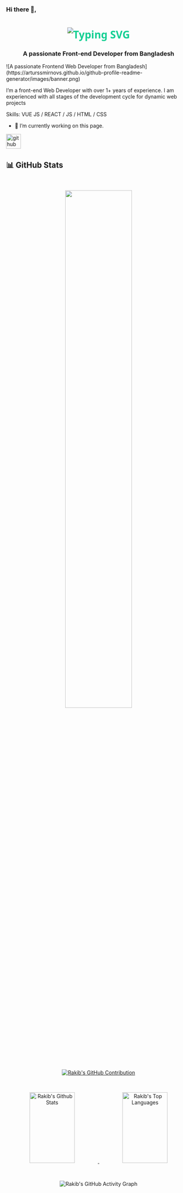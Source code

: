 ### Hi there 👋, <h1 align="center" style="font-family: 'Source Code Pro', 'Segoe UI', Tahoma, Geneva, Verdana, sans-serif; color: #14cf93;">     <img src="https://readme-typing-svg.herokuapp.com/?font=Righteous&size=35&center=true&vCenter=true&width=500&height=70&duration=4000&lines=Hello+World!+👋;+I'm+Rakib!" alt="Typing SVG" /> </h1>
<h3 align="center">A passionate Front-end Developer from Bangladesh
</h3>
![A passionate Frontend Web Developer from Bangladesh](https://arturssmirnovs.github.io/github-profile-readme-generator/images/banner.png)

I’m a front-end Web Developer with over 1+ years of experience. I am experienced with all stages of the development cycle for dynamic web projects

Skills: VUE JS / REACT / JS / HTML / CSS

- 🔭 I’m currently working on this page. 


[<img src='https://cdn.jsdelivr.net/npm/simple-icons@3.0.1/icons/github.svg' alt='github' height='40'>](https://github.com/rakib135836)  

## 📊 GitHub Stats

<br />
<p align="center">
  <img width="60%" src="https://github-readme-streak-stats.herokuapp.com?user=rakib135836&theme=react&hide_border=true&background=0D1117&stroke=0D1117&fire=7F3FBF&sideLabels=00F0FF&currStreakNum=7F3FBF&ring=7F3FBF&currStreakLabel=7F3FBF&sideNums=00F0FF" />
</p>


<br />

<p align="center">
  <a href="https://github.com/rakib135836">
    <img src="https://github-profile-summary-cards.vercel.app/api/cards/profile-details?username=rakib135836&theme=radical" alt="Rakib's GitHub Contribution"/>
  </a>
</p>



<br />

<p align="center">
  <a href="https://github.com/rakib135836">
    <img alt="Rakib's Github Stats" src="https://denvercoder1-github-readme-stats.vercel.app/api?username=rakib135836&show_icons=true&count_private=true&theme=react&border_color=7F3FBF&bg_color=0D1117&title_color=F85D7F&icon_color=F8D866" height="192px" width="49.5%"/>
  </a>
  <a href="https://github.com/rakib135836">
    <img alt="Rakib's Top Languages" src="https://denvercoder1-github-readme-stats.vercel.app/api/top-langs/?username=rakib135836&langs_count=8&layout=compact&theme=react&border_color=7F3FBF&bg_color=0D1117&title_color=F85D7F&icon_color=F8D866" height="192px" width="49.5%"/>
  </a>
</p>

<br />

<p align="center">
  <img src="https://github-readme-activity-graph.vercel.app/graph?username=rakib135836&custom_title=Rakib's%20GitHub%20Activity%20Graph&bg_color=0D1117&color=7F3FBF&line=7F3FBF&point=7F3FBF&area_color=FFFFFF&title_color=FFFFFF&area=true" alt="Rakib's GitHub Activity Graph"/>
</p>
 


